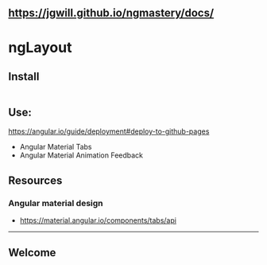  https://jgwill.github.io/ngmastery/docs/
---
# ngLayout
## Install
```bash

```
## Use:



https://angular.io/guide/deployment#deploy-to-github-pages

* Angular Material Tabs
* Angular Material Animation Feedback

## Resources

### Angular material design
* https://material.angular.io/components/tabs/api

---

## Welcome 

